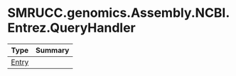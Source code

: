 ﻿
# SMRUCC.genomics.Assembly.NCBI.Entrez.QueryHandler

|Type|Summary|
|----|-------|
|[Entry](./Entry.md)||

